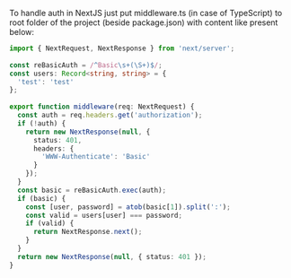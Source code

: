 To handle auth in NextJS just put middleware.ts (in case of TypeScript) to root folder of the project (beside package.json) with content like present below:

```typescript
import { NextRequest, NextResponse } from 'next/server';  
  
const reBasicAuth = /^Basic\s+(\S+)$/;  
const users: Record<string, string> = {  
  'test': 'test'  
};  
  
export function middleware(req: NextRequest) {  
  const auth = req.headers.get('authorization');  
  if (!auth) {  
    return new NextResponse(null, {  
      status: 401,  
      headers: {  
        'WWW-Authenticate': 'Basic'  
      }  
    });  
  }  
  const basic = reBasicAuth.exec(auth);  
  if (basic) {  
    const [user, password] = atob(basic[1]).split(':');  
    const valid = users[user] === password;  
    if (valid) {
      return NextResponse.next();  
    }
  }  
  return new NextResponse(null, { status: 401 });  
}
```